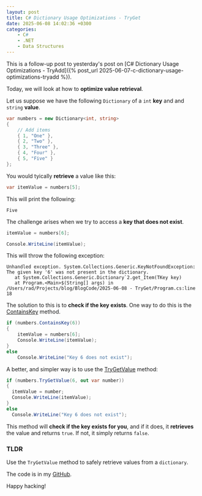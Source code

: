 ```yaml
---
layout: post
title: C# Dictionary Usage Optimizations - TryGet
date: 2025-06-08 14:02:36 +0300
categories:
    - C#
    - .NET
    - Data Structures
---
```


This is a follow-up post to yesterday's post on [C# Dictionary Usage Optimizations - TryAdd]({% post_url 2025-06-07-c-dictionary-usage-optimizations-tryadd %}).

Today, we will look at how to **optimize value retrieval**.

Let us suppose we have the following `Dictionary` of a `int` **key** and and `string` **value**.

```c#
var numbers = new Dictionary<int, string>
{
    // Add items
    { 1, "One" },
    { 2, "Two" },
    { 3, "Three" },
    { 4, "Four" },
    { 5, "Five" }
};
```

You would tyically **retrieve** a value like this:

```c#
var itemValue = numbers[5];
```

This will print the following:

```plaintext
Five
```

The challenge arises when we try to access a **key that does not exist**.

```c#
itemValue = numbers[6];

Console.WriteLine(itemValue);
```

This will throw the following exception:

```plaintext
Unhandled exception. System.Collections.Generic.KeyNotFoundException: The given key '6' was not present in the dictionary.
   at System.Collections.Generic.Dictionary`2.get_Item(TKey key)
   at Program.<Main>$(String[] args) in /Users/rad/Projects/blog/BlogCode/2025-06-08 - TryGet/Program.cs:line 18
```

The solution to this is to **check if the key exists**. One way to do this is the [ContainsKey](https://learn.microsoft.com/en-us/dotnet/api/system.collections.generic.dictionary-2.containskey?view=net-9.0) method.

```c#
if (numbers.ContainsKey(6))
{
    itemValue = numbers[6];
    Console.WriteLine(itemValue);
}
else
    Console.WriteLine("Key 6 does not exist");
```

A better, and simpler way is to use the [TryGetValue](https://learn.microsoft.com/en-us/dotnet/api/system.collections.generic.dictionary-2.trygetvalue?view=net-9.0) method:

```c#
if (numbers.TryGetValue(6, out var number))
{
  itemValue = number;
  Console.WriteLine(itemValue);
}
else
  Console.WriteLine("Key 6 does not exist");
```

This method will **check if the key exists for you**, and if it does, it **retrieves** the value and returns `true`. If not, it simply returns `false`.

### TLDR

Use the `TryGetValue` method to safely retrieve values from a `dictionary`.

The code is in my [GitHub](https://github.com/conradakunga/BlogCode/tree/master/2025-06-08%20-%20TryGet).

Happy hacking!
